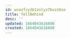 ```yaml
---
id: wvazfcy3b1znlyz7bxzz6se
title: fellBehind
desc: ''
updated: 1664041616880
created: 1664041616880
---
```

